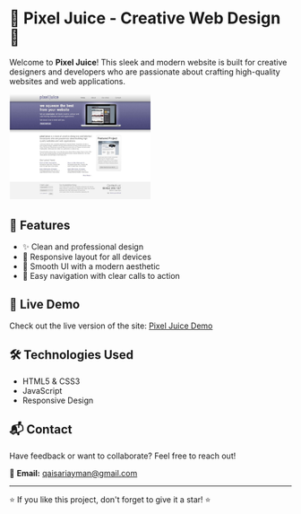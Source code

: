 # 🌟 Pixel Juice - Creative Web Design 🌟

Welcome to **Pixel Juice**! This sleek and modern website is built for creative designers and developers who are passionate about crafting high-quality websites and web applications.

<img src="website-model.png" alt="Pixel Juice Website" width="50%">

## 🚀 Features
- ✨ Clean and professional design  
- 📱 Responsive layout for all devices  
- 🎨 Smooth UI with a modern aesthetic  
- 🔗 Easy navigation with clear calls to action  

## 📂 Live Demo
Check out the live version of the site: 
<a href="file:///C:/Users/qaisa/Desktop/NJE/semester4/Web%20Programming%20I/Practice/Personal%20Practice/Practice1.html#">Pixel Juice Demo</a>

## 🛠️ Technologies Used
- HTML5 & CSS3  
- JavaScript  
- Responsive Design  

## 📬 Contact
Have feedback or want to collaborate? Feel free to reach out!  

🔹 **Email:** qaisariayman@gmail.com   

---

⭐ If you like this project, don't forget to give it a star! ⭐  

